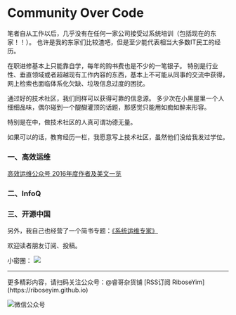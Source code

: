 # Community Over Code

笔者自从工作以后，几乎没有在任何一家公司接受过系统培训（包括现在的东家！！）。
也许是我的东家们比较渣吧，但是至少能代表相当大多数IT民工的经历。

在职进修基本上只能靠自学，每年的购书费也是不少的一笔银子。
特别是行业性、垂直领域或者超越现有工作内容的东西，基本上不可能从同事的交流中获得，
网上检索也面临体系化欠缺、垃圾信息过度的困扰。

通过好的技术社区，我们同样可以获得可靠的信息源。
多少次在小黑屋里一个人细细品味，偶尔碰到一个醍醐灌顶的话题，那感觉只能用如痴如醉来形容。

特别是在中，做技术社区的人真可谓功德无量。

如果可以的话，教育经历一栏，我愿意写上技术社区，虽然他们没给我发过学位。

### 一、高效运维

[高效运维公众号 2016年度作者及美文一览](https://mp.weixin.qq.com/s?__biz=MzA4Nzg5Nzc5OA==&mid=2651663680&idx=1&sn=04c1239f098db6310a9b41641d78d03f&chksm=8bcbeee9bcbc67ff89a958340ba78983b85d9975efb462dc89cf6706dedab7f11c53e80cf1c1&scene=0&key=81e78a55b343bcb1d28c5315fbc7b30dae79964bd70692f4ff08248fde62b03bc820b5109bba5e5fc293b68d67f82a5c5b2c0ad93e21e52968fea44b8b329dce61613695766fb99aa73a7a46d29abc4c&ascene=0&uin=Mjg2OTA0MDQ4Mg%3D%3D)

### 二、InfoQ

### 三、开源中国


另外，我自己也经营了一个简书专题：[《系统运维专家》](http://www.jianshu.com/c/9a817d8a67ea)

欢迎读者朋友订阅、投稿。

小密圈：
![](http://o8m8ngokc.bkt.clouddn.com/riboseyim_id_quanzi_ops_small.png)

<hr>
更多精彩内容，请扫码关注公众号：@睿哥杂货铺 [RSS订阅 RiboseYim](https://riboseyim.github.io)

![微信公众号](http://o8m8ngokc.bkt.clouddn.com/qrcode_for_gh_896dd3dd5255_344.jpg)
